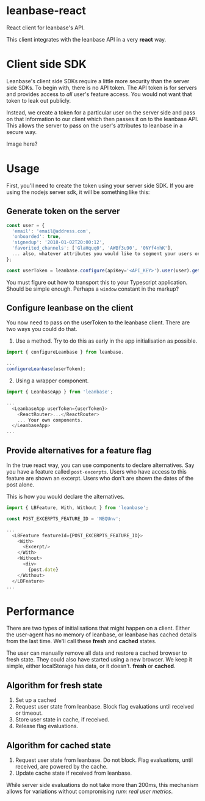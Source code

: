 # leanbase-react
React client for leanbase's API.

This client integrates with the leanbase API in a very __react__ way.

# Client side SDK

Leanbase's client side SDKs require a little more security than the server side
SDKs. To begin with, there is no API token. The API token is for servers and
provides access to _all_ user's feature access. You would not want that token to
leak out publicly.

Instead, we create a token for a particular user on the server side and pass on
that information to our client which then passes it on to the leanbase API. This
allows the server to pass on the user's attributes to leanbase in a secure way.

Image here?

# Usage

First, you'll need to create the token using your server side SDK. If you are
using the nodejs server sdk, it will be something like this:

## Generate token on the server
```javascript
const user = {
  'email': 'email@address.com',
  'onboarded': true,
  'signedup': '2018-01-02T20:00:12',
  'favorited_channels': ['GlaHquq0', 'AWBf3u90', '0NYf4nhK'],
  ... also, whatever attributes you would like to segment your users on.
};

const userToken = leanbase.configure(apiKey='<API_KEY>').user(user).getUserToken();
```

You must figure out how to transport this to your Typescript application. Should
be simple enough. Perhaps a `window` constant in the markup?

## Configure leanbase on the client

You now need to pass on the userToken to the leanbase client. There are two ways
you could do that.

1. Use a method. Try to do this as early in the app initialisation as possible.

```Typescript
import { configureLeanbase } from leanbase.

...
configureLeanbase(userToken);
```

2. Using a wrapper component.

```TypeScript
import { LeanbaseApp } from 'leanbase';

...
  <LeanbaseApp userToken={userToken}>
    <ReactRouter>...</ReactRouter>
    ... Your own components.
  </LeanbaseApp>
...
```

## Provide alternatives for a feature flag

In the true react way, you can use components to declare alternatives. Say you
have a feature called `post-excerpts`. Users who have access to this feature are
shown an excerpt. Users who don't are shown the dates of the post alone.

This is how you would declare the alternatives.

```TypeScript
import { LBFeature, With, Without } from 'leanbase';

const POST_EXCERPTS_FEATURE_ID = 'NBQUnv';

...
  <LBFeature featureId={POST_EXCERPTS_FEATURE_ID}>
    <With>
      <Excerpt/>
    </With>
    <Without>
      <div>
        {post.date}
    </Without>
  </LBFeature>
...
```

# Performance

There are two types of initialisations that might happen on a client. Either the
user-agent has no memory of leanbase, or leanbase has cached details from the
last time. We'll call these **fresh** and **cached** states.

The user can manually remove all data and restore a cached browser to fresh
state. They could also have started using a new browser. We keep it simple,
either localStorage has data, or it doesn't. **fresh** or **cached**.

## Algorithm for fresh state

1. Set up a cached
2. Request user state from leanbase. Block flag evaluations until received or
   timeout.
3. Store user state in cache, if received.
4. Release flag evaluations.

## Algorithm for cached state

1. Request user state from leanbase. Do not block. Flag evaluations, until
   received, are powered by the cache.
2. Update cache state if received from leanbase.

While server side evaluations do not take more than 200ms, this mechanism allows
for variations without compromising _rum: real user metrics_.